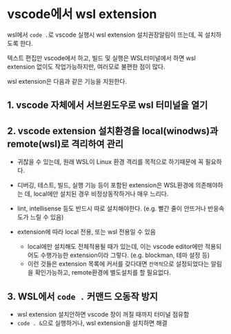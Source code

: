 # vscode에서 wsl extension

wsl에서 `code .`로 vscode 실행시 wsl extension 설치권장알림이 뜨는데, 꼭 설치하도록 한다.

텍스트 편집만 vscode에서 하고, 빌드 및 실행은 WSL터미널에서 하면 wsl extension 없이도 작업가능하지만, 여러모로 불편한 점이 많다.

wsl extension은 다음과 같은 기능을 지원한다.

## 1. vscode 자체에서 서브윈도우로 wsl 터미널을 열기

## 2. vscode extension 설치환경을 local(winodws)과 remote(wsl)로 격리하여 관리

- 귀찮을 수 있는데, 원래 WSL이 Linux 환경 격리를 목적으로 하기때문에 꼭 필요하다.

- 디버깅, 테스트, 빌드, 실행 기능 등이 포함된 extension은 WSL환경에 의존해야하는 데, local에만 설치된 경우 비정상동작하거나 매우 느리다.

- lint, intellisense 등도 반드시 따로 설치해야한다. (e.g. 빨간 줄이 안뜨거나 반응속도가 느릴 수 있음)

- extension에 따라 local 전용, 또는 wsl 전용일 수 있음
  - local에만 설치해도 전체적용될 때가 있는데, 이는 vscode editor에만 적용되어도 수행가능한 extension이라 그렇다. (e.g. blockman, 테마 설정 등)
  - 이런 것들은 extension 목록에 커서를 갖다대면 `전역적`으로 설정되었다는 알림을 확인가능하고, remote환경에 별도설치를 할 필요없다.

## 3. WSL에서 `code .` 커맨드 오동작 방지

- wsl extension 설치안하면 vscode 창이 꺼질 때까지 터미널 점유함
- `code . &`으로 실행하거나, wsl extension을 설치하면 해결
